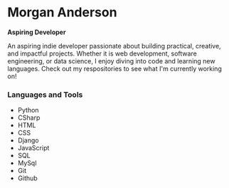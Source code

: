 # Morgan Anderson

**Aspiring Developer**

An aspiring indie developer passionate about building practical, creative, and impactful projects. Whether it is web development, software engineering, or data science, I enjoy diving into code and learning new languages. Check out my respositories to see what I'm currently working on!

### Languages and Tools

- Python
- CSharp
- HTML
- CSS
- Django
- JavaScript
- SQL
- MySql
- Git
- Github

#
